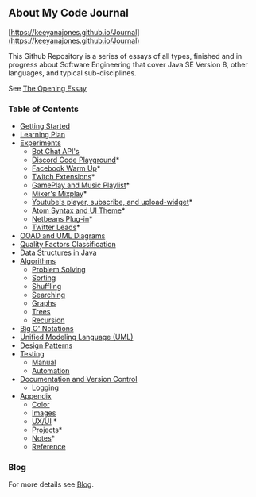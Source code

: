 ## About My Code Journal

[https://keeyanajones.github.io/Journal](https://keeyanajones.github.io/Journal)

This Github Repository is a series of essays of all types, finished and in progress about Software Engineering that cover Java SE Version 8, other languages, and typical sub-disciplines.

See [The Opening Essay](https://keeyanajones.github.io/Journal/opening-essay)

### Table of Contents
- [Getting Started](https://keeyanajones.github.io/Journal/getting-started)
- [Learning Plan](https://keeyanajones.github.io/Journal/learning-plan)
- [Experiments](https://keeyanajones.github.io/Journal/experiments)
  + [Bot Chat API's](https://keeyanajones.github.io/Journal/experiments/node/bot.html)  
  + [Discord Code Playground](https://keeyanajones.github.io/Journal/experiments/node/code.html)*
  + [Facebook Warm Up](https://keeyanajones.github.io/Journal/experiments/node/warmup.html)*
  + [Twitch Extensions](https://keeyanajones.github.io/Journal/experiments/node/extensions.html)*
  + [GamePlay and Music Playlist](https://keeyanajones.github.io/Journal/experiments/node/playlist.html)*
  + [Mixer's Mixplay](https://keeyanajones.github.io/Journal/experiments/node/mixplay.html)*
  + [Youtube's player, subscribe, and upload-widget](https://keeyanajones.github.io/Journal/experiments/node/youtube.html)*
  + [Atom Syntax and UI Theme](https://keeyanajones.github.io/Journal/experiments/atom/theme.html)*
  + [Netbeans Plug-in](https://keeyanajones.github.io/Journal/experiments/netbeans/plugin.html)*
  + [Twitter Leads](https://keeyanajones.github.io/Journal/experiments/twitter/tweets.html)*
- [OOAD and UML Diagrams](https://keeyanajones.github.io/Journal/ooad-process)
- [Quality Factors Classification](https://keeyanajones.github.io/Journal/quality-factors)
- [Data Structures in Java](https://keeyanajones.github.io/Journal/data-structures)
- [Algorithms](https://keeyanajones.github.io/Journal/algorithms)
  + [Problem Solving](https://keeyanajones.github.io/Journal/algorithms/problem-solving)
  + [Sorting](https://keeyanajones.github.io/Journal/algorithms/sorting)
  + [Shuffling](https://keeyanajones.github.io/Journal/algorithms/shuffling)
  + [Searching](https://keeyanajones.github.io/Journal/algorithms/searching)
  + [Graphs](https://keeyanajones.github.io/Journal/algorithms/graphs)
  + [Trees](https://keeyanajones.github.io/Journal/algorithms/trees)
  + [Recursion](https://keeyanajones.github.io/Journal/algorithms/recursion)
- [Big O' Notations](https://keeyanajones.github.io/Journal/big-o-notations)
- [Unified Modeling Language (UML)](https://keeyanajones.github.io/Journal/uml)
- [Design Patterns](https://keeyanajones.github.io/Journal/design-patterns)
- [Testing](https://keeyanajones.github.io/Journal/testing)
  + [Manual](https://keeyanajones.github.io/Journal/testing/manual.html)
  + [Automation](https://keeyanajones.github.io/Journal/testing/automation.html)
- [Documentation and Version Control](https://keeyanajones.github.io/Journal/documentation-version)
  + [Logging](https://keeyanajones.github.io/Journal/documentation-version/logging.html)
- [Appendix](https://keeyanajones.github.io/Journal/appendix)
  + [Color](https://keeyanajones.github.io/Journal/appendix-colors)
  + [Images](https://keeyanajones.github.io/Journal/appendix-images)
  + [UX/UI](https://keeyanajones.github.io/Journal/appendix-ux) *
  + [Projects](https://keeyanajones.github.io/Journal/appendix-projects)*
  + [Notes](https://keeyanajones.github.io/Journal/appendix-notes)*
  + [Reference](https://keeyanajones.github.io/Journal/appendix-references)
 
### Blog
For more details see [Blog](https://keeyanajones.github.io/website/).
